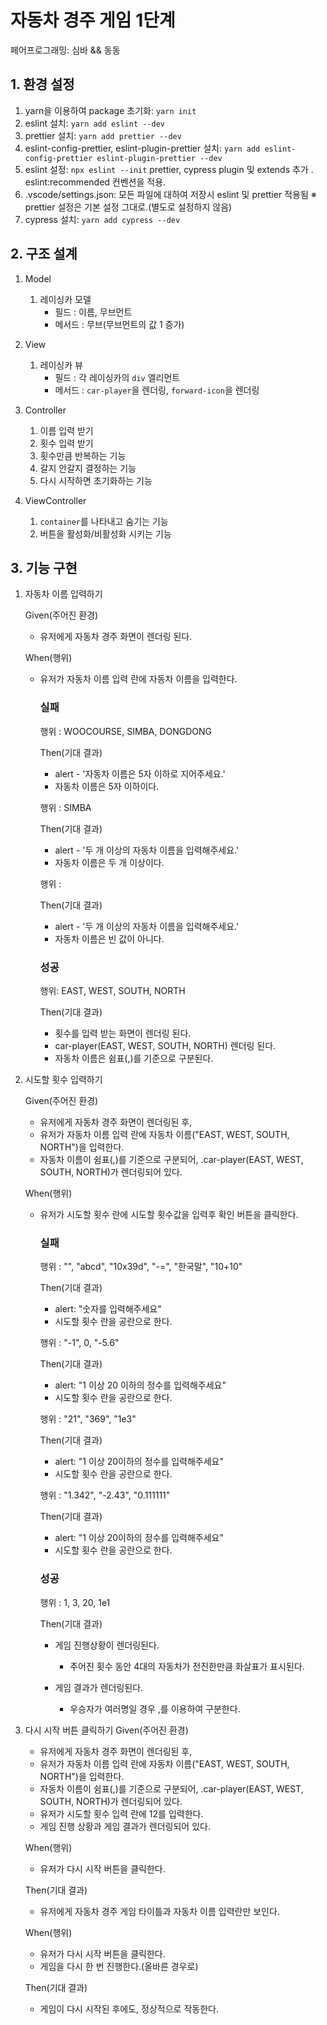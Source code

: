 # 자동차 경주 게임 1단계

페어프로그래밍: 심바 && 동동

## 1. 환경 설정

1. yarn을 이용하여 package 초기화: `yarn init`
2. eslint 설치: `yarn add eslint --dev`
3. prettier 설치: `yarn add prettier --dev`
4. eslint-config-prettier, eslint-plugin-prettier 설치: `yarn add eslint-config-prettier eslint-plugin-prettier --dev`
5. eslint 설정: `npx eslint --init` prettier, cypress plugin 및 extends 추가 . eslint:recommended 컨벤션을 적용.
6. .vscode/settings.json: 모든 파일에 대하여 저장시 eslint 및 prettier 적용됨
   ※ prettier 설정은 기본 설정 그대로.(별도로 설정하지 않음)
7. cypress 설치: `yarn add cypress --dev`

## 2. 구조 설계

1. Model
   1. 레이싱카 모델
      - 필드 : 이름, 무브먼트
      - 메서드 : 무브(무브먼트의 값 1 증가)

2. View
   1. 레이싱카 뷰
      - 필드 : 각 레이싱카의 `div` 엘리먼트
      - 메서드 : `car-player`을 렌더링, `forward-icon`을 렌더링

3. Controller
   1. 이름 입력 받기
   2. 횟수 입력 받기
   3. 횟수만큼 반복하는 기능
   4. 갈지 안갈지 결정하는 기능
   5. 다시 시작하면 초기화하는 기능

4. ViewController
   1. `container`를 나타내고 숨기는 기능
   2. 버튼을 활성화/비활성화 시키는 기능

## 3. 기능 구현

1.  자동차 이름 입력하기
    
    Given(주어진 환경)

    - 유저에게 자동차 경주 화면이 렌더링 된다.

    When(행위)

    - 유저가 자동차 이름 입력 란에 자동차 이름을 입력한다.

      ### 실패
       
       행위 : WOOCOURSE, SIMBA, DONGDONG
       
       Then(기대 결과)
       - alert - '자동차 이름은 5자 이하로 지어주세요.'
       - 자동차 이름은 5자 이하이다.

       행위 : SIMBA
       
       Then(기대 결과)
       - alert - '두 개 이상의 자동차 이름을 입력해주세요.'
       - 자동차 이름은 두 개 이상이다.

       행위 :
       
       Then(기대 결과)
       - alert - '두 개 이상의 자동차 이름을 입력해주세요.'
       - 자동차 이름은 빈 값이 아니다.
       
       ### 성공
       
       행위: EAST, WEST, SOUTH, NORTH
       
       Then(기대 결과)
       - 횟수를 입력 받는 화면이 렌더링 된다.
       - car-player(EAST, WEST, SOUTH, NORTH) 렌더링 된다.
       - 자동차 이름은 쉼표(,)를 기준으로 구분된다.

2.  시도할 횟수 입력하기
    
    Given(주어진 환경)

    - 유저에게 자동차 경주 화면이 렌더링된 후,
    - 유저가 자동차 이름 입력 란에 자동차 이름("EAST, WEST, SOUTH, NORTH")을 입력한다.
    - 자동차 이름이 쉼표(,)를 기준으로 구분되어, .car-player(EAST, WEST, SOUTH, NORTH)가 렌더링되어 있다.

    When(행위)

    - 유저가 시도할 횟수 란에 시도할 횟수값을 입력후 확인 버튼을 클릭한다.

      ### 실패

      행위 : "", "abcd", "10x39d", "-=", "한국말", "10+10"

      Then(기대 결과)
      - alert: "숫자를 입력해주세요"
      - 시도할 횟수 란을 공란으로 한다.

      행위 : "-1", 0, "-5.6"

      Then(기대 결과)
      - alert: "1 이상 20 이하의 정수를 입력해주세요"
      - 시도할 횟수 란을 공란으로 한다.

      행위 : "21", "369", "1e3"

      Then(기대 결과)
      - alert: "1 이상 20이하의 정수를 입력해주세요"
      - 시도할 횟수 란을 공란으로 한다.

      행위 : "1.342", "-2.43", "0.111111"

      Then(기대 결과)
      - alert: "1 이상 20이하의 정수를 입력해주세요"
      - 시도할 횟수 란을 공란으로 한다.

      ### 성공

      행위 : 1, 3, 20, 1e1

      Then(기대 결과)

      - 게임 진행상황이 렌더링된다.
        - 주어진 횟수 동안 4대의 자동차가 전진한만큼 화살표가 표시된다.

      - 게임 결과가 렌더링된다.
        - 우승자가 여러명일 경우 ,를 이용하여 구분한다.

3.  다시 시작 버튼 클릭하기
    Given(주어진 환경)

    - 유저에게 자동차 경주 화면이 렌더링된 후,
    - 유저가 자동차 이름 입력 란에 자동차 이름("EAST, WEST, SOUTH, NORTH")을 입력한다.
    - 자동차 이름이 쉼표(,)를 기준으로 구분되어, .car-player(EAST, WEST, SOUTH, NORTH)가 렌더링되어 있다.
    - 유저가 시도할 횟수 입력 란에 12를 입력한다.
    - 게임 진행 상황과 게임 결과가 렌더링되어 있다.

    When(행위)

    - 유저가 다시 시작 버튼을 클릭한다.

    Then(기대 결과)

    - 유저에게 자동차 경주 게임 타이틀과 자동차 이름 입력란만 보인다.

    When(행위)

    - 유저가 다시 시작 버튼을 클릭한다.
    - 게임을 다시 한 번 진행한다.(올바른 경우로)

    Then(기대 결과)

    - 게임이 다시 시작된 후에도, 정상적으로 작동한다.
